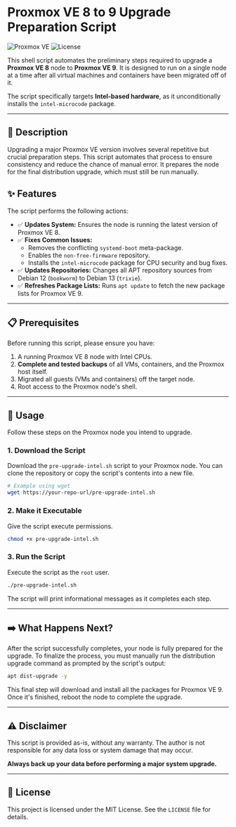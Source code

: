 # Proxmox VE 8 to 9 Upgrade Preparation Script

![Proxmox VE](https://img.shields.io/badge/Proxmox%20VE-8%20%E2%9E%9A%209-orange)
![License](https://img.shields.io/badge/License-MIT-blue.svg)

This shell script automates the preliminary steps required to upgrade a **Proxmox VE 8** node to **Proxmox VE 9**. It is designed to run on a single node at a time after all virtual machines and containers have been migrated off of it.

The script specifically targets **Intel-based hardware**, as it unconditionally installs the `intel-microcode` package.

---

## 📜 Description

Upgrading a major Proxmox VE version involves several repetitive but crucial preparation steps. This script automates that process to ensure consistency and reduce the chance of manual error. It prepares the node for the final distribution upgrade, which must still be run manually.

## ✨ Features

The script performs the following actions:

-   ✅ **Updates System:** Ensures the node is running the latest version of Proxmox VE 8.
-   ✅ **Fixes Common Issues:**
    -   Removes the conflicting `systemd-boot` meta-package.
    -   Enables the `non-free-firmware` repository.
    -   Installs the `intel-microcode` package for CPU security and bug fixes.
-   ✅ **Updates Repositories:** Changes all APT repository sources from Debian 12 (`bookworm`) to Debian 13 (`trixie`).
-   ✅ **Refreshes Package Lists:** Runs `apt update` to fetch the new package lists for Proxmox VE 9.

---

## 📋 Prerequisites

Before running this script, please ensure you have:

1.  A running Proxmox VE 8 node with Intel CPUs.
2.  **Complete and tested backups** of all VMs, containers, and the Proxmox host itself.
3.  Migrated all guests (VMs and containers) off the target node.
4.  Root access to the Proxmox node's shell.

---

## 🚀 Usage

Follow these steps on the Proxmox node you intend to upgrade.

### 1. Download the Script

Download the `pre-upgrade-intel.sh` script to your Proxmox node. You can clone the repository or copy the script's contents into a new file.

```bash
# Example using wget
wget https://your-repo-url/pre-upgrade-intel.sh
```

### 2. Make it Executable

Give the script execute permissions.

```bash
chmod +x pre-upgrade-intel.sh
```

### 3. Run the Script

Execute the script as the `root` user.

```bash
./pre-upgrade-intel.sh
```

The script will print informational messages as it completes each step.

---

## ➡️ What Happens Next?

After the script successfully completes, your node is fully prepared for the upgrade. To finalize the process, you must manually run the distribution upgrade command as prompted by the script's output:

```bash
apt dist-upgrade -y
```

This final step will download and install all the packages for Proxmox VE 9. Once it's finished, reboot the node to complete the upgrade.

---

## ⚠️ Disclaimer

This script is provided as-is, without any warranty. The author is not responsible for any data loss or system damage that may occur.

**Always back up your data before performing a major system upgrade.**

---

## 📄 License

This project is licensed under the MIT License. See the `LICENSE` file for details.
